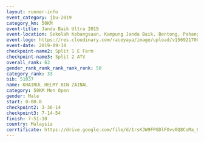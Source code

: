 ```yaml
---
layout: runner-info 
event_category: jbu-2019 
category_km: 50KM 
event-title: Janda Baik Ultra 2019 
event-location: Sekolah Kebangsaan, Kampung Janda Baik, Bentong, Pahang, Malaysia 
event-logo: https://res.cloudinary.com/raceyaya/image/upload/v1569217009/logo/janda-baik_vch1pc.jpg 
event-date: 2019-09-14 
checkpoint-name2: Split 1 E Farm 
checkpoint-name3: Split 2 ATV 
overall_rank: 63
gender_rank_rank_rank_rank_rank: 50
category_rank: 33
bib: 51037
name: KHAIRUL HELMY BIN ZAINAL
category: 50KM Men Open
gender: Male
start: 0-00.0
checkpoint2: 3-36-14
checkpoint3: 7-14-54
finish: 7-51-10
country: Malaysia
cerrtificate: https://drive.google.com/file/d/1rsKJW9FPGDlFOvv0Q8CoMa_80-0Rb20Z/view?usp=sharing
---
```

